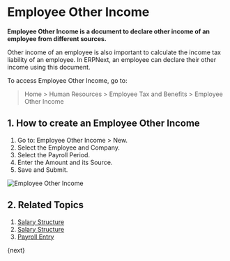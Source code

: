 <!-- add-breadcrumbs -->
# Employee Other Income


**Employee Other Income is a document to declare other income of an employee from different sources.**


Other income of an employee is also important to calculate the income tax liability of an employee. In ERPNext, an employee can declare their other income using this document.

To access Employee Other Income, go to:
> Home > Human Resources > Employee Tax and Benefits > Employee Other Income

## 1. How to create an Employee Other Income

1. Go to: Employee Other Income > New.
1. Select the Employee and Company.
1. Select the Payroll Period.
1. Enter the Amount and its Source.
1. Save and Submit.

<img class="screenshot" alt="Employee Other Income" src="/docs/v13/assets/img/human-resources/employee-other-income.png">

## 2. Related Topics

1. [Salary Structure](/docs/v13/user/manual/en/human-resources/salary-structure)
1. [Salary Structure](/docs/v13/user/manual/en/human-resources/salary-slip)
1. [Payroll Entry](/docs/v13/user/manual/en/human-resources/payroll-entry)

{next}
